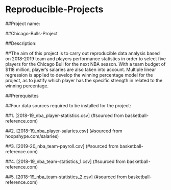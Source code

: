 # Reproducible-Projects
 
##Project name: 

##Chicago-Bulls-Project


##Description:

##The aim of this project is to carry out reproducible data analysis based on 2018-2019 team and players performance statistics in order to select five players for the Chicago Bull for the next NBA season. With a team budget of $118 million, player’s salaries are also taken into account. Multiple linear regression is applied to develop the winning percentage model for the project, as to justify which player has the specific strength in related to the winning percentage.

##Prerequisites

##Four data sources required to be installed for the project:

##1. [2018-19_nba_player-statistics.csv] (#sourced from basketball-reference.com)

##2. [2018-19_nba_player-salaries.csv] (#sourced from hoopshype.com/salaries)

##3. [2019-20_nba_team-payroll.csv] (#sourced from basketball-reference.com)

##4. [2018-19_nba_team-statistics_1.csv] (#sourced from basketball-reference.com)

##5. [2018-19_nba_team-statistics_2.csv] (#sourced from basketball-reference.com)
